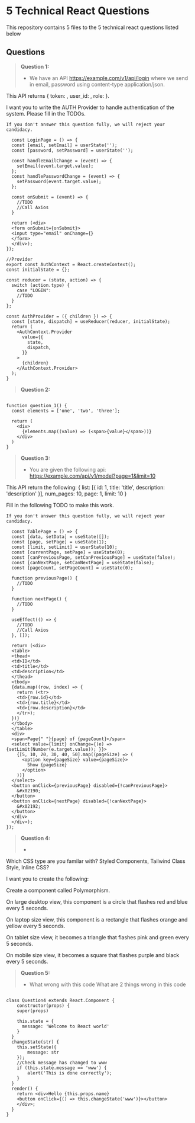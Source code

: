 # 5 Technical React Questions 
This repository contains 5 files to the 5 technical react questions listed below 

## Questions

> **Question 1:**
>
> - We have an API https://example.com/v1/api/login where we send in email,
password using content-type application/json.

This API returns { token: <JWT Token>, user_id: <integer>, role: <string>}.

I want you to write the AUTH Provider to handle authentication of the system.
Please fill in the TODOs.
```
If you don't answer this question fully, we will reject your candidacy.

  const LoginPage = () => {
  const [email, setEmail] = userState('');
  const [password, setPassword] = userState('');

  const handleEmailChange = (event) => {
    setEmail(event.target.value);
  };
  const handlePasswordChange = (event) => {
    setPassword(event.target.value);
  };

  const onSubmit = (event) => {
    //TODO
    //Call Axios
  }

  return (<div>
  <form onSubmit={onSubmit}>
  <input type="email" onChange={}
  </form>
  </div>);
});

//Provider
export const AuthContext = React.createContext();
const initialState = {};

const reducer = (state, action) => {
  switch (action.type) {
    case "LOGIN":
    //TODO
  }
};

const AuthProvider = ({ children }) => {
  const [state, dispatch] = useReducer(reducer, initialState);
  return (
    <AuthContext.Provider
      value={{
        state,
        dispatch,
      }}
    >
      {children}
    </AuthContext.Provider>
  );
}
```

> **Question 2:**
>
``` What wrong with this code? It crashes when I run it

function question_1() {
  const elements = ['one', 'two', 'three'];

  return (
    <div>
      {elements.map((value) => (<span>{value}</span>))}
    </div>
  )
}
``` 

> **Question 3:**
>
> - You are given the following api:
https://example.com/api/v1/model?page=1&limit=10

This API return the following:
{
  list: [{
    id: 1,
    title: 'title',
    description: 'description'
  }],
  num_pages: 10,
  page: 1,
  limit: 10
}

Fill in the following TODO to make this work.
```
If you don't answer this question fully, we will reject your candidacy.

  const TablePage = () => {
  const [data, setData] = useState([]);
  const [page, setPage] = useState(1);
  const [limit, setLimit] = userState(10);
  const [currentPage, setPage] = useState(0);
  const [canPreviousPage, setCanPreviousPage] = useState(false);
  const [canNextPage, setCanNextPage] = useState(false);
  const [pageCount, setPageCount] = useState(0);

  function previousPage() {
    //TODO
  }

  function nextPage() {
    //TODO
  }

  useEffect(() => {
    //TODO
    //Call Axios
  }, []);

  return (<div>
  <table>
  <thead>
  <td>ID</td>
  <td>title</td>
  <td>description</td>
  </thead>
  <tbody>
  {data.map((row, index) => {
    return (<tr>
    <td>{row.id}</td>
    <td>{row.title}</td>
    <td>{row.description}</td>
    </tr>);
  })}
  </tbody>
  </table>
  <div>
  <span>Page{" "}{page} of {pageCount}</span>
  <select value={limit} onChange={(e) => {setLimit(Number(e.target.value)); }}>
    {[5, 10, 20, 30, 40, 50].map((pageSize) => (
      <option key={pageSize} value={pageSize}>
        Show {pageSize}
      </option>
    ))}
  </select>
  <button onClick={previousPage} disabled={!canPreviousPage}>
    &#x02190;
  </button>
  <button onClick={nextPage} disabled={!canNextPage}>
    &#x02192;
  </button>
  </div>
  </div>);
});
```

> **Question 4:**
>
> - 
Which CSS type are you familar with? Styled Components,
Tailwind Class Style, Inline CSS?

I want you to create the following:

Create a component called Polymorphism.

On large desktop view, this component is a circle that
flashes red and blue every 5 seconds.

On laptop size view, this component is a rectangle that
flashes orange and yellow every 5 seconds.

On tablet size view, it becomes a triangle that
flashes pink and green every 5 seconds.

On mobile size view, it becomes a square that
flashes purple and black every 5 seconds.


> **Question 5:**
>
> - What wrong with this code
What are 2 things wrong in this code

```

class Question4 extends React.Component {
	constructor(props) {
    super(props)

    this.state = {
      message: 'Welcome to React world'
    }
  }
  changeState(str) {
  	this.setState({
    	message: str
    });
    //Check message has changed to www
    if (this.state.message == 'www') {
    	alert('This is done correctly');
    }
  }
  render() {
    return <div>Hello {this.props.name}
    <button onClick={() => this.changeState('www')}></button>
    </div>;
  }
}

```
